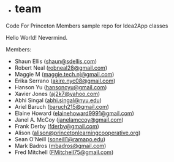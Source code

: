 

- # team
Code For Princeton Members sample repo for Idea2App classes


Hello World! Nevermind.

Members:
  - Shaun Ellis (shaun@sdellis.com)
  - Robert Neal (robneal28@gmail.com)
  - Maggie M (maggie.tech.nj@gmail.com)
  - Erika Serrano (akire.nyc08@gmail.com)
  - Hanson Yu (hansoncyu@gmail.com)
  - Xavier Jones (aj2k7@yahoo.com)
  - Abhi Singal (abhi.singal@nyu.edu)
  - Ariel Baruch (baruch215@gmail.com)
  - Elaine Howard (elainehoward9991@gmail.com)
  - Janel A. McCoy (janelamccoy@gmail.com)
  - Frank Derby (fderby@gmail.com)
  - Alison (alison@princetonlearningcooperative.org)
  - Sean O'Neill (soneill1@ramapo.edu)
  - Mark Badros (mbadros@gmail.com)
  - Fred Mitchell (FMitchell75@gmail.com)

